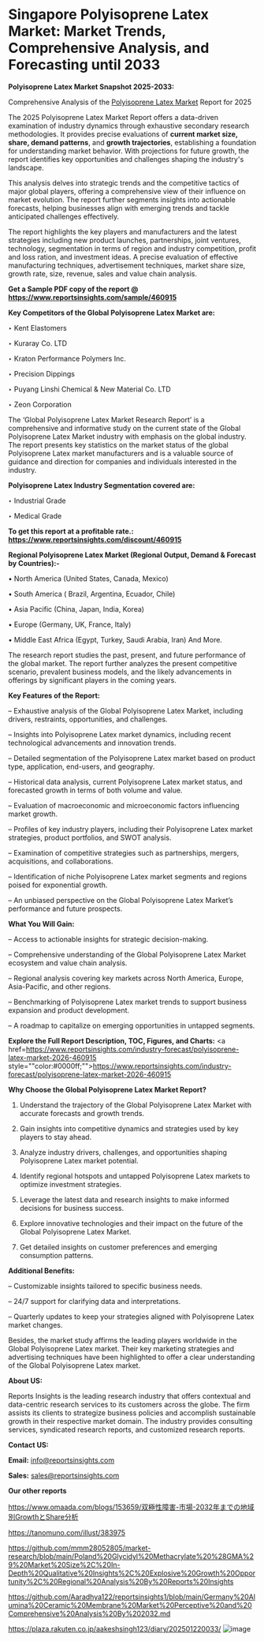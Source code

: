 # Singapore Polyisoprene Latex Market: Market Trends, Comprehensive Analysis, and Forecasting until 2033

<strong>Polyisoprene Latex Market Snapshot 2025-2033:</strong>

Comprehensive Analysis of the <a href=https://www.reportsinsights.com/sample/460915>Polyisoprene Latex Market</a> Report for 2025

The 2025 Polyisoprene Latex Market Report offers a data-driven examination of industry dynamics through exhaustive secondary research methodologies. It provides precise evaluations of <strong>current market size, share, demand patterns</strong>, and <strong>growth trajectories</strong>, establishing a foundation for understanding market behavior. With projections for future growth, the report identifies key opportunities and challenges shaping the industry's landscape.

This analysis delves into strategic trends and the competitive tactics of major global players, offering a comprehensive view of their influence on market evolution. The report further segments insights into actionable forecasts, helping businesses align with emerging trends and tackle anticipated challenges effectively.

The report highlights the key players and manufacturers and the latest strategies including new product launches, partnerships, joint ventures, technology, segmentation in terms of region and industry competition, profit and loss ration, and investment ideas. A precise evaluation of effective manufacturing techniques, advertisement techniques, market share size, growth rate, size, revenue, sales and value chain analysis.

<strong>Get a Sample PDF copy of the report @ <a href=https://www.reportsinsights.com/sample/460915 style=color:#0000ff;>https://www.reportsinsights.com/sample/460915</a></strong>

<strong>Key Competitors of the Global Polyisoprene Latex Market are:</strong>

‣ Kent Elastomers

‣ Kuraray Co. LTD

‣ Kraton Performance Polymers Inc.

‣ Precision Dippings

‣ Puyang Linshi Chemical & New Material Co. LTD

‣ Zeon Corporation

The ‘Global Polyisoprene Latex Market Research Report’ is a comprehensive and informative study on the current state of the Global Polyisoprene Latex Market industry with emphasis on the global industry. The report presents key statistics on the market status of the global Polyisoprene Latex market manufacturers and is a valuable source of guidance and direction for companies and individuals interested in the industry.

<strong>Polyisoprene Latex Industry Segmentation covered are:</strong>

‣ Industrial Grade

‣ Medical Grade

<strong>To get this report at a profitable rate.: <a href=https://www.reportsinsights.com/discount/460915 style=color:#0000ff;>https://www.reportsinsights.com/discount/460915</a></strong>

<strong>Regional Polyisoprene Latex Market (Regional Output, Demand &amp; Forecast by Countries):-</strong>

• North America (United States, Canada, Mexico)

• South America ( Brazil, Argentina, Ecuador, Chile)

• Asia Pacific (China, Japan, India, Korea)

• Europe (Germany, UK, France, Italy)

• Middle East Africa (Egypt, Turkey, Saudi Arabia, Iran) And More.

The research report studies the past, present, and future performance of the global market. The report further analyzes the present competitive scenario, prevalent business models, and the likely advancements in offerings by significant players in the coming years.

<strong>Key Features of the Report:</strong>

– Exhaustive analysis of the Global Polyisoprene Latex Market, including drivers, restraints, opportunities, and challenges.

– Insights into Polyisoprene Latex market dynamics, including recent technological advancements and innovation trends.

– Detailed segmentation of the Polyisoprene Latex market based on product type, application, end-users, and geography.

– Historical data analysis, current Polyisoprene Latex market status, and forecasted growth in terms of both volume and value.

– Evaluation of macroeconomic and microeconomic factors influencing market growth.

– Profiles of key industry players, including their Polyisoprene Latex market strategies, product portfolios, and SWOT analysis.

– Examination of competitive strategies such as partnerships, mergers, acquisitions, and collaborations.

– Identification of niche Polyisoprene Latex market segments and regions poised for exponential growth.

– An unbiased perspective on the Global Polyisoprene Latex Market’s performance and future prospects.

<strong>What You Will Gain:</strong>

– Access to actionable insights for strategic decision-making.

– Comprehensive understanding of the Global Polyisoprene Latex Market ecosystem and value chain analysis.

– Regional analysis covering key markets across North America, Europe, Asia-Pacific, and other regions.

– Benchmarking of Polyisoprene Latex market trends to support business expansion and product development.

– A roadmap to capitalize on emerging opportunities in untapped segments.

<strong>Explore the Full Report Description, TOC, Figures, and Charts:</strong>
<a href=https://www.reportsinsights.com/industry-forecast/polyisoprene-latex-market-2026-460915 style=""color:#0000ff;"">https://www.reportsinsights.com/industry-forecast/polyisoprene-latex-market-2026-460915</a>

<strong>Why Choose the Global Polyisoprene Latex Market Report?</strong>

1. Understand the trajectory of the Global Polyisoprene Latex Market with accurate forecasts and growth trends.

2. Gain insights into competitive dynamics and strategies used by key players to stay ahead.

3. Analyze industry drivers, challenges, and opportunities shaping Polyisoprene Latex market potential.

4. Identify regional hotspots and untapped Polyisoprene Latex markets to optimize investment strategies.

5. Leverage the latest data and research insights to make informed decisions for business success.

6. Explore innovative technologies and their impact on the future of the Global Polyisoprene Latex Market.

7. Get detailed insights on customer preferences and emerging consumption patterns.

<strong>Additional Benefits:</strong>

– Customizable insights tailored to specific business needs.

– 24/7 support for clarifying data and interpretations.

– Quarterly updates to keep your strategies aligned with Polyisoprene Latex market changes.

Besides, the market study affirms the leading players worldwide in the Global Polyisoprene Latex market. Their key marketing strategies and advertising techniques have been highlighted to offer a clear understanding of the Global Polyisoprene Latex market.

<strong><strong>About US</strong>:</strong>

Reports Insights is the leading research industry that offers contextual and data-centric research services to its customers across the globe. The firm assists its clients to strategize business policies and accomplish sustainable growth in their respective market domain. The industry provides consulting services, syndicated research reports, and customized research reports.

<strong>Contact US:</strong>

<p class=><b>Email:</b> <a href=mailto:info@reportsinsights.com>info@reportsinsights.com</a></p>
<p class=><b>Sales:</b> <a href=mailto:sales@reportsinsights.com>sales@reportsinsights.com</a></p>

<strong>Our other reports</strong>

<a href=https://www.omaada.com/blogs/153659/双極性障害-市場-2032年までの地域別GrowthとShare分析>https://www.omaada.com/blogs/153659/双極性障害-市場-2032年までの地域別GrowthとShare分析</a>

<a href=https://tanomuno.com/illust/383975>https://tanomuno.com/illust/383975</a>

<a href=https://github.com/mmm28052805/market-research/blob/main/Poland%20Glycidyl%20Methacrylate%20%28GMA%29%20Market%20Size%2C%20In-Depth%20Qualitative%20Insights%2C%20Explosive%20Growth%20Opportunity%2C%20Regional%20Analysis%20By%20Reports%20Insights>https://github.com/mmm28052805/market-research/blob/main/Poland%20Glycidyl%20Methacrylate%20%28GMA%29%20Market%20Size%2C%20In-Depth%20Qualitative%20Insights%2C%20Explosive%20Growth%20Opportunity%2C%20Regional%20Analysis%20By%20Reports%20Insights</a>

<a href=https://github.com/Aaradhya122/reportsinsights1/blob/main/Germany%20Alumina%20Ceramic%20Membrane%20Market%20Perceptive%20and%20Comprehensive%20Analysis%20By%202032.md>https://github.com/Aaradhya122/reportsinsights1/blob/main/Germany%20Alumina%20Ceramic%20Membrane%20Market%20Perceptive%20and%20Comprehensive%20Analysis%20By%202032.md</a>

<a href=https://plaza.rakuten.co.jp/aakeshsingh123/diary/202501220033/>https://plaza.rakuten.co.jp/aakeshsingh123/diary/202501220033/</a>
![image](https://github.com/user-attachments/assets/ca1709af-21ad-46f5-b03f-82d56f63a6bf)
